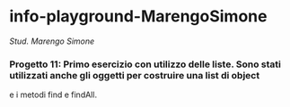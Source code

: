# info-playground-MarengoSimone

_Stud. Marengo Simone_

### Progetto 11: Primo esercizio con utilizzo delle liste. Sono stati utilizzati anche gli oggetti per costruire una list di object
e i metodi find e findAll.